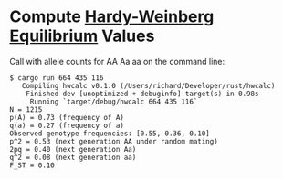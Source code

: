 # Compute [Hardy-Weinberg Equilibrium](https://en.wikipedia.org/wiki/Hardy%E2%80%93Weinberg_principle) Values

Call with allele counts for AA Aa aa on the command line:

```
$ cargo run 664 435 116
   Compiling hwcalc v0.1.0 (/Users/richard/Developer/rust/hwcalc)
    Finished dev [unoptimized + debuginfo] target(s) in 0.98s
     Running `target/debug/hwcalc 664 435 116`
N = 1215
p(A) = 0.73 (frequency of A)
q(a) = 0.27 (frequency of a)
Observed genotype frequencies: [0.55, 0.36, 0.10]
p^2 = 0.53 (next generation AA under random mating)
2pq = 0.40 (next generation Aa)
q^2 = 0.08 (next generation aa)
F_ST = 0.10
```


